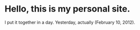 # Hello, this is my personal site.

I put it together in a day. Yesterday, actually (February 10, 2012).

